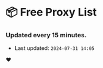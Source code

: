 # :package: Free Proxy List
### Updated every 15 minutes.

- Last updated: `2024-07-31 14:05`

:heart:
